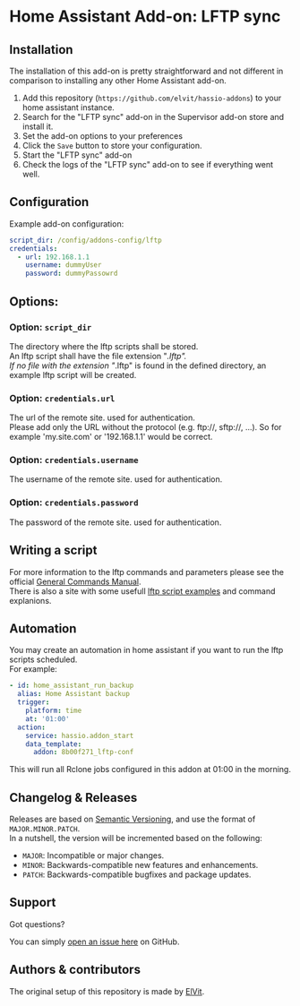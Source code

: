 # Home Assistant Add-on: LFTP sync

## Installation

The installation of this add-on is pretty straightforward and not different in comparison to installing any other Home Assistant add-on.  

1. Add this repository (`https://github.com/elvit/hassio-addons`) to your home assistant instance.
2. Search for the "LFTP sync" add-on in the Supervisor add-on store and install it.
3. Set the add-on options to your preferences
4. Click the `Save` button to store your configuration.
5. Start the "LFTP sync" add-on
6. Check the logs of the "LFTP sync" add-on to see if everything went well.

## Configuration

Example add-on configuration:  

```yaml
script_dir: /config/addons-config/lftp
credentials:
  - url: 192.168.1.1
    username: dummyUser
    password: dummyPassowrd
```

## Options:

### Option: `script_dir`

The directory where the lftp scripts shall be stored.  
An lftp script shall have the file extension "*.lftp".  
If no file with the extension "*.lftp" is found in the defined directory, an example lftp script will be created.  

### Option: `credentials.url`

The url of the remote site. used for authentication.  
Please add only the URL without the protocol (e.g. ftp://, sftp://, ...). So for example 'my.site.com' or '192.168.1.1' would be correct.  

### Option: `credentials.username`

The username of the remote site. used for authentication.  

### Option: `credentials.password`

The password of the remote site. used for authentication.  

## Writing a script

For more information to the lftp commands and parameters please see the official [General Commands Manual](https://lftp.yar.ru/lftp-man.html).  
There is also a site with some usefull [lftp script examples](https://mrod.space/2019/10/04/lftp-examples.html#scripts) and command explanions.  

## Automation
You may create an automation in home assistant if you want to run the lftp scripts scheduled.  
For example:  

```yaml
- id: home_assistant_run_backup
  alias: Home Assistant backup
  trigger:
    platform: time
    at: '01:00'
  action:
    service: hassio.addon_start
    data_template:
      addon: 8b00f271_lftp-conf
```

This will run all Rclone jobs configured in this addon at 01:00 in the morning.  

## Changelog & Releases

Releases are based on [Semantic Versioning](https://semver.org/lang/de/spec/v2.0.0.html), and use the format of `MAJOR.MINOR.PATCH`.  
In a nutshell, the version will be incremented based on the following:  

- `MAJOR`: Incompatible or major changes.
- `MINOR`: Backwards-compatible new features and enhancements.
- `PATCH`: Backwards-compatible bugfixes and package updates.

## Support

Got questions?

You can simply [open an issue here](https://github.com/elvit/hassio-addons/issues) on GitHub.  

## Authors & contributors

The original setup of this repository is made by [ElVit](https://github.com/elvit).  
